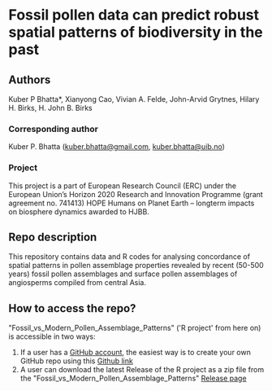 # Fossil pollen data can predict robust spatial patterns of biodiversity in the past

## Authors
Kuber P Bhatta*, Xianyong Cao, Vivian A. Felde, John-Arvid Grytnes, Hilary H. Birks, H. John B. Birks

### Corresponding author
Kuber P. Bhatta (kuber.bhatta@gmail.com, kuber.bhatta@uib.no)

### Project
This project is a part of European Research Council (ERC) under the European Union’s Horizon 2020 Research and Innovation Programme (grant agreement no. 741413) HOPE Humans on Planet Earth – longterm impacts on biosphere dynamics awarded to HJBB.

## Repo description
This repository contains data and R codes for analysing concordance of spatial patterns in pollen assemblage properties revealed by recent (50-500 years) fossil pollen assemblages and surface pollen assemblages of angiosperms compiled from central Asia.

## How to access the repo?
"Fossil_vs_Modern_Pollen_Assemblage_Patterns" ('R project' from here on) is accessible in two ways:
1. If a user has a [GitHub account](https://github.com/), the easiest way is to create your own GitHub repo using this [Github link](https://github.com/HOPE-UIB-BIO/Fossil_vs_Modern_Pollen_Assemblage_Patterns)
2. A user can download the latest Release of the R project as a zip file from the "Fossil_vs_Modern_Pollen_Assemblage_Patterns" [Release page]()
